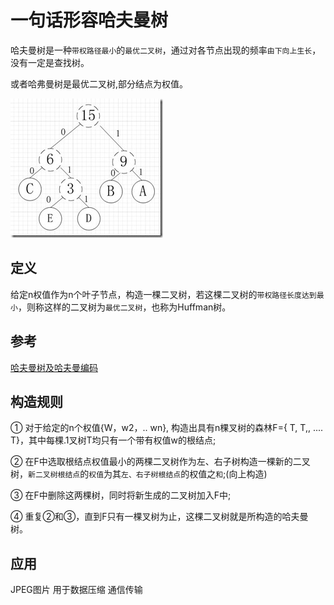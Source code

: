 # 一句话形容哈夫曼树
哈夫曼树是一种`带权路径最小`的`最优二叉树`，通过对各节点出现的频率`由下向上生长`，没有一定是查找树。

或者哈弗曼树是最优二叉树,部分结点为权值。

![Huffman_tree](/image/huffman_tree.jpeg)

## 定义
给定n权值作为n个叶子节点，构造一棵二叉树，若这棵二叉树的`带权路径长度达到最小`，则称这样的二叉树为`最优二叉树`，也称为Huffman树。

## 参考
[哈夫曼树及哈夫曼编码](https://www.huaweicloud.com/articles/2b93917f2cb7cdfb3e21a75f57542887.html)

## 构造规则

① 对于给定的n个权值{W，w2，.. wn}, 构造出具有n棵叉树的森林F={ T, T,, .... T}，其中每棵.1叉树T均只有一个带有权值w的根结点;

② 在F中选取根结点权值最小的两棵二叉树作为左、右子树构造一棵新的二叉树，`新二叉树根结点`的`权值`为其`左、右子树根结点`的权值之`和`;(向上构造)

③ 在F中删除这两棵树，同时将新生成的二叉树加入F中;

④ 重复②和③，直到F只有一棵叉树为止，这棵二叉树就是所构造的哈夫曼树。


## 应用
JPEG图片 用于数据压缩 通信传输